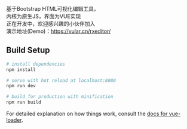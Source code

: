 基于Bootstrap HTML可视化编辑工具，  
内核为原生JS，界面为VUE实现   
正在开发中，欢迎感兴趣的小伙伴加入  
演示地址(Demo)：https://vular.cn/rxeditor/  

## Build Setup

``` bash
# install dependencies
npm install

# serve with hot reload at localhost:8080
npm run dev

# build for production with minification
npm run build
```

For detailed explanation on how things work, consult the [docs for vue-loader](http://vuejs.github.io/vue-loader).
